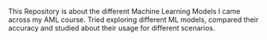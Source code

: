 This Repository is about the different Machine Learning Models I came across my AML course. Tried exploring different ML models, compared their accuracy and studied about their usage for different scenarios.
